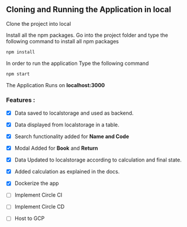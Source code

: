 ## Cloning and Running the Application in local

Clone the project into local

Install all the npm packages. Go into the project folder and type the following command to install all npm packages

```bash
npm install
```

In order to run the application Type the following command

```bash
npm start
```

The Application Runs on **localhost:3000**

### Features :

- [x] Data saved to localstorage and used as backend.
- [x] Data displayed from localstorage in a table.
- [x] Search functionality added for **Name and Code**
- [x] Modal Added for **Book** and **Return**
- [x] Data Updated to localstorage according to calculation and final state.
- [x] Added calculation as explained in the docs.
- [x] Dockerize the app
- [ ] Implement Circle CI
- [ ] Implement Circle CD
- [ ] Host to GCP


